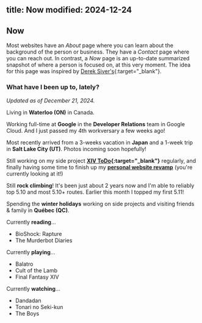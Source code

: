 title: Now
modified: 2024-12-24
---

## <i class="fa-duotone fa-light fa-calendar-lines-pen me-1"></i> Now

Most websites have an _About_ page where you can learn about the background of the person
or business. They have a _Contact_ page where you can reach out. In contrast, a _Now_ page
is an up-to-date summarized snapshot of where a person is focused on, at this very moment.
The idea for this page was inspired by [Derek Siver's](https://sive.rs/now){:target="_blank"}.

### What have I been up to, lately?

_Updated as of December 21, 2024._

<i class="fa-duotone fa-light fa-location-dot color-red"></i>
Living in **Waterloo (ON)** in Canada.

<i class="fa-duotone fa-light fa-briefcase color-blue"></i>
Working full-time at **Google** in the **Developer Relations** team in Google Cloud. And I just passed my 4th workversary a few weeks ago!

<i class="fa-duotone fa-light fa-plane-departure color-aqua"></i>
Most recently arrived from a 3-weeks vacation in **Japan** and a 1-week trip in **Salt Lake City (UT)**. Photos incoming soon hopefully!

<i class="fa-duotone fa-light fa-seedling color-green"></i>
Still working on my side project **[XIV ToDo](https://xivtodo.com){:target="_blank"}** regularly, and finally
having some time to finish up my **[personal website revamp](/hello-world/)** (you're currently looking at it!)

<i class="fa-duotone fa-light fa-person-hiking color-orange"></i>
Still **rock climbing**! It's been just about 2 years now and I'm able to reliably top 5.10 and most 5.10+ routes. Earlier this month I topped my first 5.11!

<i class="fa-duotone fa-light fa-hat-santa color-red"></i>
Spending the **winter holidays** working on side projects and visiting friends & family in **Québec (QC)**.

<i class="fa-duotone fa-light fa-book color-purple"></i>
Currently **reading**...

- BioShock: Rapture
- The Murderbot Diaries

<i class="fa-duotone fa-light fa-game-console-handheld color-orange"></i>
Currently **playing**...

- Balatro
- Cult of the Lamb
- Final Fantasy XIV

<i class="fa-duotone fa-light fa-tv-retro color-pink"></i>
Currently **watching**...

- Dandadan
- Tonari no Seki-kun
- The Boys
